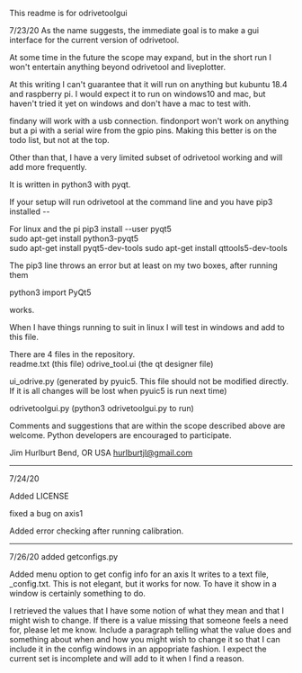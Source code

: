 This readme is for odrivetoolgui

7/23/20
As the name suggests, the immediate goal is to
make a gui interface for the current version of
odrivetool.

At some time in the future the scope may expand,
but in the short run I won't entertain anything
beyond odrivetool and liveplotter.

At this writing I can't guarantee that it will run
on anything but kubuntu 18.4 and raspberry pi.  I
would expect it to run on windows10 and mac, but
haven't tried it yet on windows and don't have a
mac to test with.

findany will work with a usb connection.
findonport won't work on anything but a pi with a
serial wire from the gpio pins.  Making this
better is on the todo list, but not at the top.

Other than that, I have a very limited subset of
odrivetool working and will add more frequently.

It is written in python3 with pyqt. 

If your setup will run odrivetool at the command
line and you have pip3 installed --

For linux and the pi
pip3 install --user pyqt5  
sudo apt-get install python3-pyqt5  
sudo apt-get install pyqt5-dev-tools
sudo apt-get install qttools5-dev-tools

The pip3 line throws an error but at least on my
two boxes, after running them

python3
import PyQt5

works.

When I have things running to suit in linux I will
test in windows and add to this file.

There are 4 files in the repository.  
readme.txt (this file)
odrive_tool.ui  (the qt designer file)

ui_odrive.py (generated by pyuic5.  This file
should not be modified directly.  If it is all
changes will be lost when pyuic5 is run next time)

odrivetoolgui.py  (python3 odrivetoolgui.py to run)

Comments and suggestions that are within the scope
described above are welcome.  Python developers
are encouraged to participate.

Jim Hurlburt
Bend, OR USA
hurlburtjl@gmail.com

*****************************************************
7/24/20

Added LICENSE

fixed a bug on axis1

Added error checking after running calibration.

*****************************************************

7/26/20
added getconfigs.py

Added menu option to get config info for an axis
It writes to a text file, <axis>_config.txt.  This
is not elegant, but it works for now.  To have it
show in a window is certainly something to do.

I retrieved the values that I have some notion of
what they mean and that I might wish to change.
If there is a value missing that someone feels a
need for, please let me know.  Include a paragraph
telling what the value does and something about
when and how you might wish to change it so that I
can include it in the config windows in an
appopriate fashion.  I expect the current set is
incomplete and will add to it when I find a
reason.




